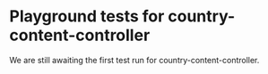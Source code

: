 # Playground tests for country-content-controller
We are still awaiting the first test run for country-content-controller.
